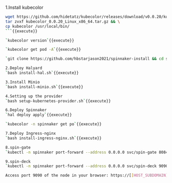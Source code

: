 1.Install kubecolor  
```bash
wget https://github.com/hidetatz/kubecolor/releases/download/v0.0.20/kubecolor_0.0.20_Linux_x86_64.tar.gz && \
tar zvxf kubecolor_0.0.20_Linux_x86_64.tar.gz && \
cp kubecolor /usr/local/bin/
```{{execute}}    

`kubecolor version`{{execute}}  

`kubecolor get pod -A`{{execute}}   

`git clone https://github.com/hbstarjason2021/spinnaker-install && cd spinnaker-install`{{execute}}   

2.Deploy Halyard     
`bash install-hal.sh`{{execute}}

3.Install Minio     
`bash install-minio.sh`{{execute}}

4.Setting up the provider   
`bash setup-kubernetes-provider.sh`{{execute}}

6.Deploy Spinnaker    
`hal deploy apply`{{execute}}  

`kubecolor -n spinnaker get po`{{execute}}  

7.Deploy Ingress-nginx     
`bash install-ingress-nginx.sh`{{execute}}     

8.spin-gate      
`kubectl -n spinnaker port-forward --address 0.0.0.0 svc/spin-gate 8084:8084`{{execute}}    

9.spin-deck    
`kubectl -n spinnaker port-forward --address 0.0.0.0 svc/spin-deck 9090:9090`{{execute}}    

Access port 9090 of the node in your browser: https://[[HOST_SUBDOMAIN]]-9090-[[KATACODA_HOST]].environments.katacoda.com/

